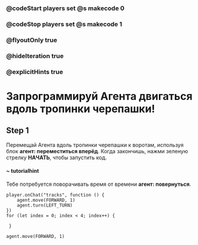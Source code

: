 ### @codeStart players set @s makecode 0
### @codeStop players set @s makecode 1

### @flyoutOnly true
### @hideIteration true
### @explicitHints true


# Запрограммируй Агента двигаться вдоль тропинки черепашки!

## Step 1
Перемещай Агента вдоль тропинки черепашки к воротам, используя блок **агент: переместиться вперёд**. Когда закончишь, нажми зеленую стрелку **НАЧАТЬ**, чтобы запустить код. 

#### ~ tutorialhint 
Тебе потребуется поворачивать время от времени **агент: повернуться**.

```ghost
player.onChat("tracks", function () {
    agent.move(FORWARD, 1)
    agent.turn(LEFT_TURN)
})
for (let index = 0; index < 4; index++) {
    	
 }
``` 


```template
agent.move(FORWARD, 1)
```
